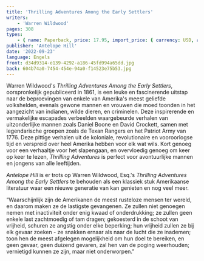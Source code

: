 ```yaml
---
title: 'Thrilling Adventures Among the Early Settlers'
writers:
    - 'Warren Wildwood'
pages: 308
types:
    - { name: Paperback, price: 17.95, import_price: { currency: USD, amount: 15.91 }, isbn: 978-1-956887-39-6 }
publisher: 'Antelope Hill'
date: '2022-09-23'
language: Engels
front: d34d9314-e139-4292-a186-45fd994a65dd.jpg
back: 604b74a0-7454-454e-94a0-f14523e75b53.jpg
---
```


Warren Wildwood's *Thrilling Adventures Among the Early Settlers*, oorspronkelijk gepubliceerd in 1861, is een leuke en fascinerende uitstap naar de beproevingen van enkele van Amerika's meest geliefde volkshelden, evenals gewone mannen en vrouwen die moed toonden in het aangezicht van indianen, wilde dieren, en criminelen. Deze inspirerende en vermakelijke escapades verbeelden waargebeurde verhalen van uitzonderlijke mannen zoals Daniel Boone en David Crockett, samen met legendarische groepen zoals de Texan Rangers en het Patriot Army van 1776. Deze pittige verhalen uit de koloniale, revolutionaire en vooroorlogse tijd en verspreid over heel Amerika hebben voor elk wat wils. Kort genoeg voor een verhaaltje voor het slapengaan, en overvloedig genoeg om keer op keer te lezen, *Thrilling Adventures* is perfect voor avontuurlijke mannen en jongens van alle leeftijden.
 
*Antelope Hill* is er trots op Warren Wildwood, Esq.'s *Thrilling Adventures Among the Early Settlers* te behouden als een klassiek stuk Amerikaanse literatuur waar een nieuwe generatie van kan genieten en nog veel meer.
 
“Waarschijnlijk zijn de Amerikanen de meest rusteloze mensen ter wereld, en daarom maken ze de lastigste gevangenen. Ze zullen niet genoegen nemen met inactiviteit onder enig kwaad of onderdrukking; ze zullen geen enkele last zachtmoedig of tam dragen; gekoesterd in de schoot van vrijheid, schuren ze angstig onder elke beperking; hun vrijheid zullen ze bij elk gevaar zoeken - ze snakken ernaar als naar de lucht die ze inademen; toon hen de meest afgelegen mogelijkheid om hun doel te bereiken, en geen gevaar, geen duizend gevaren, zal hen van de poging weerhouden; vernietigd kunnen ze zijn, maar niet onderworpen.”
